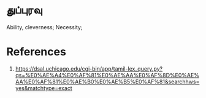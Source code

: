 # துப்புரவு
Ability, cleverness; Necessity;


# References
1. https://dsal.uchicago.edu/cgi-bin/app/tamil-lex_query.py?qs=%E0%AE%A4%E0%AF%81%E0%AE%AA%E0%AF%8D%E0%AE%AA%E0%AF%81%E0%AE%B0%E0%AE%B5%E0%AF%81&searchhws=yes&matchtype=exact
